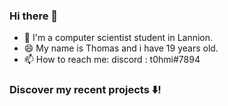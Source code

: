 ### Hi there 👋
- 🔭 I'm a computer scientist student in Lannion.
- 😄 My name is Thomas and i have 19 years old.
- 📫 How to reach me: discord : t0hmi#7894

### Discover my recent projects ⬇️!

<!--
**t0hmi/t0hmi** is a ✨ _special_ ✨ repository because its `README.md` (this file) appears on your GitHub profile.

Here are some ideas to get you started:

- 🔭 I’m currently working on ...
- 🌱 I’m currently learning ...
- 👯 I’m looking to collaborate on ...
- 🤔 I’m looking for help with ...
- 💬 Ask me about ...
- 📫 How to reach me: ...
- 😄 Pronouns: ...
- ⚡ Fun fact: ...
-->
